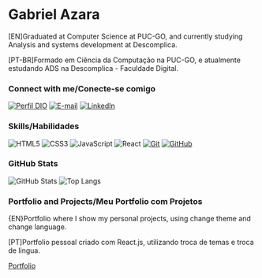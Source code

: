 # Gabriel Azara
[EN]Graduated at Computer Science at PUC-GO, and currently studying Analysis and systems development at Descomplica.

[PT-BR]Formado em Ciência da Computação na PUC-GO, e atualmente estudando ADS na Descomplica - Faculdade Digital.


### Connect with me/Conecte-se comigo
[![Perfil DIO](https://img.shields.io/badge/-Meu%20Perfil%20na%20DIO-30A3DC?style=for-the-badge)](https://web.dio.me/users/gabriel1190/)
[![E-mail](https://img.shields.io/badge/-Email-000?style=for-the-badge&logo=microsoft-outlook&logoColor=E94D5F)](mailto:gabriel.azara.dev@gmail.com)
[![LinkedIn](https://img.shields.io/badge/-LinkedIn-000?style=for-the-badge&logo=linkedin&logoColor=30A3DC)](https://www.linkedin.com/in/gabriel-azara/)


### Skills/Habilidades
![HTML5](https://img.shields.io/badge/HTML-000?style=for-the-badge&logo=html5&logoColor=30A3DC)
![CSS3](https://img.shields.io/badge/CSS3-000?style=for-the-badge&logo=css3&logoColor=E94D5F)
![JavaScript](https://img.shields.io/badge/JavaScript-000?style=for-the-badge&logo=javascript&logoColor=30A3DC)
![React](https://img.shields.io/badge/React-000?style=for-the-badge&logo=react)
[![Git](https://img.shields.io/badge/Git-000?style=for-the-badge&logo=git&logoColor=E94D5F)](https://git-scm.com/doc) 
[![GitHub](https://img.shields.io/badge/GitHub-000?style=for-the-badge&logo=github&logoColor=30A3DC)](https://docs.github.com/)

### GitHub Stats
![GitHub Stats](https://github-readme-stats.vercel.app/api?username=gabriel-azara&theme=transparent&bg_color=000&border_color=30A3DC&show_icons=true&icon_color=30A3DC&title_color=E94D5F&text_color=FFF)
![Top Langs](https://github-readme-stats-git-masterrstaa-rickstaa.vercel.app/api/top-langs/?username=gabriel-azara&layout=compact&bg_color=000&border_color=30A3DC&title_color=E94D5F&text_color=FFF)


### Portfolio and Projects/Meu Portfolio com Projetos
{EN}Portfolio where I show my personal projects, using change theme and change language.

[PT]Portfolio pessoal criado com React.js, utilizando troca de temas e troca de lingua.

[Portfolio](https://portfolio-react-bjnz.vercel.app/)
